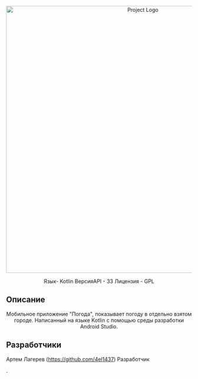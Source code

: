 <p align="center">
 <img src="https://gas-kvas.com/uploads/posts/2023-02/1676879021_gas-kvas-com-p-risunok-na-temu-pogoda-i-klimat-18.png" alt="Project Logo" width="726">
</p>

<p align="center">
 Язык- Kotlin ВерсияAPI - 33 Лицензия - GPL
 
</p>

## Описание 
<p align="center">
Мобильное приложение "Погода", показывает погоду в отдельно взятом городе. Написанный на языке Kotlin с помощью среды разработки Android Studio.
</p>
 


## Разработчики

Артем Лагерев (https://github.com/4el1437) Разработчик 



.

